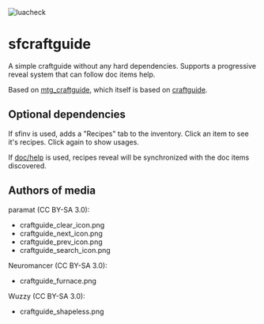 ![luacheck](https://github.com/dacmot/sfcraftguide/actions/workflows/luacheck.yml/badge.svg)

sfcraftguide
============

A simple craftguide without any hard dependencies. Supports a progressive reveal system that can follow doc items help.

Based on [mtg_craftguide](https://github.com/minetest/minetest_game), which itself is based on [craftguide](https://github.com/minetest-mods/craftguide).

Optional dependencies
---------------------
If sfinv is used, adds a "Recipes" tab to the inventory. Click an item to see it's recipes.
Click again to show usages.

If [doc/help](https://forum.minetest.net/viewtopic.php?f=11&t=15912) is used, recipes reveal will be synchronized with the doc items discovered.

Authors of media
----------------

paramat (CC BY-SA 3.0):

* craftguide_clear_icon.png
* craftguide_next_icon.png
* craftguide_prev_icon.png
* craftguide_search_icon.png

Neuromancer (CC BY-SA 3.0):

* craftguide_furnace.png

Wuzzy (CC BY-SA 3.0):

* craftguide_shapeless.png
